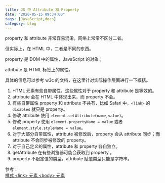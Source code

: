 ```yaml
---
title: JS 中 Attribute 和 Property
date: "2020-05-15 09:34:00"
tags: [JavaScript,docs]
category: blog
---
```

property 和 attribute 非常容易混淆，网络上常常不区分二者。

但实际上，在 HTML 中，二者是不同的东西。

<!-- more -->

property 是 DOM 中的属性，JavaScript 的对象；

attribute 是 HTML 标签上的属性。

具体的信息可以参考 w3c 的文档，在这里针对实际操作层面进行一下概括。

1. HTML 元素有些自带属性，这些属性对于 property 和 attribute 是等效的。
2. attribute 会在 HTML 中体现出来，而 property 不会。
3. 有些自带属性 property 和 attribute 不共有，比如 Safari 中，`<link>` 的 `disabled` 就只是 property。
4. 修改 attribute 使用 `element.setAttribute(name,value)`。
5. 修改 property 使用 `element.propertyName = value` 或者 `element.style.styleName = value`。
6. 对于大部分自带属性，attribute 被修改后，property 会从 attribute 同步；而 attribute 不会同步被修改的 property。
7. 对于自己定义的属性，attribute 和 property 各自独立。
8. getAttribute 在有些浏览器可能会获取到 property 。
9. property 不限定值的类型，attribute 赋值类型只能是字符串。

<div class="ref-label">参考：</div>
<div class="ref-list">
<a href="https://developer.mozilla.org/zh-CN/docs/Web/API/HTMLElement/style">
样式
</a>
<a href="https://developer.mozilla.org/zh-CN/docs/Web/API/HTMLLinkElement">
&lt;link&gt; 元素
</a>
<a href="https://developer.mozilla.org/zh-CN/docs/Web/API/HTMLBodyElement">
&lt;body&gt; 元素
</a>
</div>
